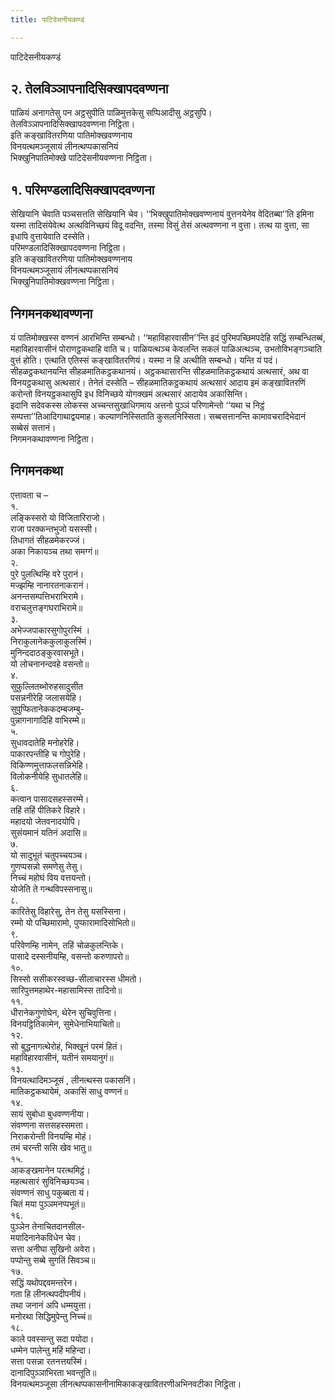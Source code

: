 ```yaml
---
title: पाटिदेसनीयकण्डं

---
```

पाटिदेसनीयकण्डं  


## २. तेलविञ्ञापनादिसिक्खापदवण्णना

पाळियं अनागतेसु पन अट्ठसुपीति पाळिमुत्तकेसु सप्पिआदीसु अट्ठसुपि।  
तेलविञ्ञापनादिसिक्खापदवण्णना निट्ठिता।  
इति कङ्खावितरणिया पातिमोक्खवण्णनाय  
विनयत्थमञ्जूसायं लीनत्थप्पकासनियं  
भिक्खुनिपातिमोक्खे पाटिदेसनीयवण्णना निट्ठिता।  


## १. परिमण्डलादिसिक्खापदवण्णना

सेखियानि चेवाति पञ्चसत्तति सेखियानि चेव। ‘‘भिक्खुपातिमोक्खवण्णनायं वुत्तनयेनेव वेदितब्बा’’ति इमिना यस्मा तादिसंयेवेत्थ अत्थविनिच्छयं विदू वदन्ति, तस्मा विसुं तेसं अत्थवण्णना न वुत्ता। तत्थ या वुत्ता, सा इधापि वुत्तायेवाति दस्सेति।  
परिमण्डलादिसिक्खापदवण्णना निट्ठिता।  
इति कङ्खावितरणिया पातिमोक्खवण्णनाय  
विनयत्थमञ्जूसायं लीनत्थप्पकासनियं  
भिक्खुनिपातिमोक्खवण्णना निट्ठिता।  


## निगमनकथावण्णना

यं पातिमोक्खस्स वण्णनं आरभिन्ति सम्बन्धो। ‘‘महाविहारवासीन’’न्ति इदं पुरिमपच्छिमपदेहि सद्धिं सम्बन्धितब्बं, महाविहारवासीनं पोराणट्ठकथाहि वाति च। पाळियत्थञ्च केवलन्ति सकलं पाळिअत्थञ्च, उभतोविभङ्गञ्चाति वुत्तं होति। एत्थाति एतिस्सं कङ्खावितरणियं। यस्मा न हि अत्थीति सम्बन्धो। यन्ति यं पदं। सीहळट्ठकथानयन्ति सीहळमातिकट्ठकथानयं। अट्ठकथासारन्ति सीहळमातिकट्ठकथायं अत्थसारं, अथ वा विनयट्ठकथासु अत्थसारं। तेनेतं दस्सेति – सीहळमातिकट्ठकथायं अत्थसारं आदाय इमं कङ्खावितरणिं करोन्तो विनयट्ठकथासुपि इध विनिच्छये योगक्खमं अत्थसारं आदायेव अकासिन्ति।  
इदानि सदेवकस्स लोकस्स अच्चन्तसुखाधिगमाय अत्तनो पुञ्ञं परिणामेन्तो ‘‘यथा च निट्ठं सम्पत्ता’’तिआदिगाथाद्वयमाह। कल्याणनिस्सिताति कुसलनिस्सिता। सब्बसत्तानन्ति कामावचरादिभेदानं सब्बेसं सत्तानं।  
निगमनकथावण्णना निट्ठिता।  


## निगमनकथा

एत्तावता च –  
१.  
लङ्किस्सरो यो विजितारिराजो।  
राजा परक्कन्तभुजो यसस्सी।  
तिधागतं सीहळमेकरज्जं।  
अका निकायञ्च तथा समग्गं॥  
२.  
पुरे पुलत्थिम्हि वरे पुरानं।  
मज्झम्हि नानारतनाकरानं।  
अनन्तसम्पत्तिभराभिरामे।  
वराचलुत्तङ्गघराभिरामे॥  
३.  
अभेज्जपाकारसुगोपुरस्मिं ।  
निराकुलानेककुलाकुलस्मिं।  
मुनिन्ददाठङ्कुरवासभूते।  
यो लोचनानन्दवहे वसन्तो॥  
४.  
सुफुल्लितब्भोरुहसादुसीत  
पसन्ननीरेहि जलासयेहि।  
सुपुप्फितानेककदम्बजम्बु-  
पुन्नागनागादिहि वाभिरम्मे॥  
५.  
सुधावदातेहि मनोहरेहि।  
पाकारपन्तीहि च गोपुरेहि।  
विकिण्णमुत्ताफलसन्निभेहि।  
विलोकनीयेहि सुधातलेहि॥  
६.  
कत्वान पासादसहस्सरम्मे।  
तहिं तहिं पीतिकरे विहारे।  
महादयो जेतवनादयोपि।  
सुसंयमानं यतिनं अदासि॥  
७.  
यो सादुभूतं चतुपच्चयञ्च।  
गुणप्पसन्नो समणेसु तेसु।  
निच्चं महोघं विय वत्तयन्तो।  
योजेति ते गन्थविपस्सनासु॥  
८.  
कारितेसु विहारेसु, तेन तेसु यसस्सिना।  
रम्मो यो पच्छिमारामो, पुप्फारामादिसोभितो॥  
९.  
परिवेणम्हि नामेन, तहिं चोळकुलन्तिके।  
पासादे दस्सनीयम्हि, वसन्तो करुणापरो॥  
१०.  
सिस्सो ससीकरस्वच्छ-सीलाचारस्स धीमतो।  
सारिपुत्तमहाथेर-महासामिस्स तादिनो॥  
११.  
धीरानेकगुणोघेन, थेरेन सुचिवुत्तिना।  
विनयट्ठितिकामेन, सुमेधेनाभियाचितो॥  
१२.  
सो बुद्धनागत्थेरोहं, भिक्खूनं परमं हितं।  
महाविहारवासीनं, यतीनं समयानुगं॥  
१३.  
विनयत्थादिमञ्जूसं , लीनत्थस्स पकासनिं।  
मातिकट्ठकथायेमं, अकासिं साधु वण्णनं॥  
१४.  
सायं सुबोधा बुधवण्णनीया।  
संवण्णना सत्तसहस्समत्ता।  
निराकरोन्ती विनयम्हि मोहं।  
तमं चरन्ती ससि खेव भातु॥  
१५.  
आकङ्खमानेन परत्थमिट्ठं।  
महत्थसारं सुविनिच्छयञ्च।  
संवण्णनं साधु पकुब्बता यं।  
चितं मया पुञ्ञमनप्पभूतं॥  
१६.  
पुञ्ञेन तेनाचितदानसील-  
मयादिनानेकविधेन चेव।  
सत्ता अनीघा सुखिनो अवेरा।  
पप्पोन्तु सब्बे सुगतिं सिवञ्च॥  
१७.  
सद्धिं यथोपद्दवमन्तरेन।  
गता हि लीनत्थपदीपनीयं।  
तथा जनानं अपि धम्मयुत्ता।  
मनोरथा सिद्धिमुपेन्तु निच्चं॥  
१८.  
काले पवस्सन्तु सदा पयोदा।  
धम्मेन पालेन्तु महिं महिन्दा।  
सत्ता पसन्ना रतनत्तयस्मिं।  
दानादिपुञ्ञाभिरता भवन्तूति॥  
विनयत्थमञ्जूसा लीनत्थप्पकासनीनामिकाकङ्खावितरणीअभिनवटीका निट्ठिता।  